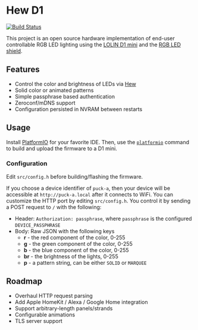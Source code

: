 # Hew D1

[![Build Status](https://travis-ci.org/ayan4m1/hew-d1.svg?branch=master)](https://travis-ci.org/ayan4m1/hew-d1)

This project is an open source hardware implementation of end-user controllable RGB LED lighting using the [LOLIN D1 mini](https://docs.wemos.cc/en/latest/d1/d1_mini.html) and the [RGB LED shield](https://docs.wemos.cc/en/latest/d1_mini_shiled/rgb_led.html).

## Features

- Control the color and brightness of LEDs via [Hew](https://github.com/ayan4m1/hew-web)
- Solid color or animated patterns
- Simple passphrase based authentication
- Zeroconf/mDNS support
- Configuration persisted in NVRAM between restarts

## Usage

Install [PlatformIO](https://platformio.org/platformio-ide) for your favorite IDE. Then, use the [`platformio`](https://docs.platformio.org/en/latest/core/quickstart.html#process-project) command to build and upload the firmware to a D1 mini.

### Configuration

Edit `src/config.h` before building/flashing the firmware.

If you choose a device identifier of `puck-a`, then your device will be accessible at `http://puck-a.local` after it connects to WiFi. You can customize the HTTP port by editing `src/config.h`. You control it by sending a POST request to `/` with the following:

- Header: `Authorization: passphrase`, where `passphrase` is the configured `DEVICE_PASSPHRASE`
- Body: Raw JSON with the following keys
  - **r** - the red component of the color, 0-255
  - **g** - the green component of the color, 0-255
  - **b** - the blue component of the color, 0-255
  - **br** - the brightness of the lights, 0-255
  - **p** - a pattern string, can be either `SOLID` or `MARQUEE`

## Roadmap

- Overhaul HTTP request parsing
- Add Apple HomeKit / Alexa / Google Home integration
- Support arbitrary-length panels/strands
- Configurable animations
- TLS server support
